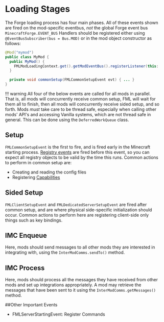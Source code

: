 Loading Stages
==============

The Forge loading process has four main phases. All of these events shown are fired on the mod-specific eventbus, *not* the global Forge event bus `MinecraftForge.EVENT_BUS`
Handlers should be registered either using `@EventBusSubscriber(bus = Bus.MOD)` or in the mod object constructor as follows:

```Java
@Mod("mymod")
public class MyMod {
  public MyMod() {
    FMLModLoadingContext.get().getModEventBus().registerListener(this::commonSetup);
  } 
  
  private void commonSetup(FMLCommonSetupEvent evt) { ... }
}
```

!!! warning
    All four of the below events are called for all mods in parallel. That is, all mods will concurrently receive common setup, FML will wait for 
    them all to finish, then all mods will concurrently receive sided setup, and so forth.
    Mods *must* take care to be thread safe, especially when calling other mods' API's and accessing Vanilla systems, which are not thread safe in general. This can be done using the `DeferredWorkQueue` class.


## Setup

`FMLCommonSetupEvent` is the first to fire, and is fired early in the Minecraft starting process.
[Registry events][registering] are fired before this event, so you can expect all registry objects to be valid by the time this runs.
Common actions to perform in common setup are:

  * Creating and reading the config files
  * Registering [Capabilities][capabilities]

## Sided Setup

`FMLClientSetupEvent` and `FMLDedicatedServerSetupEvent` are fired after common setup, and are where physical side-specific initialization should occur.
Common actions to perform here are registering client-side only things such as key bindings.

## IMC Enqueue

Here, mods should send messages to all other mods they are interested in integrating with, using the `InterModComms.sendTo()` method.

## IMC Process

Here, mods should process all the messages they have received from other mods and set up integrations appropriately. A mod may retrieve the messages that have been sent to it using the `InterModComms.getMessages()` method.

##Other Important Events

  * FMLServerStartingEvent: Register Commands

[registering]: ../concepts/registries.md#registering-things
[capabilities]: ../datastorage/capabilities.md
